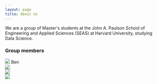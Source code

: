 ```yaml
---
layout: page
title: About Us
---
```


We are a group of Master's students at the John A. Paulson School of Engineering and Applied Sciences (SEAS) at Harvard University, studying Data Science.

### Group members

<div class="im-container">    
    <img src="/twitter-polling/assets/img/ben.jpg" class="img-circle">
    Ben
</div>
<div>
    <img src="/twitter-polling/assets/img/matthieu.jpeg", class="img-circle">
</div>
<div>
    <img src="/twitter-polling/assets/img/dimitris.jpeg", class="img-circle">
</div>
<div>
    <img src="/twitter-polling/assets/img/will.jpeg", class="img-circle">
</div>

